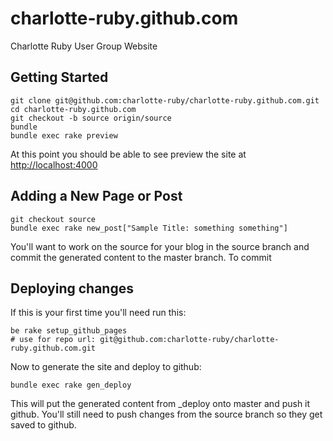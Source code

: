 # charlotte-ruby.github.com

Charlotte Ruby User Group Website

## Getting Started

    git clone git@github.com:charlotte-ruby/charlotte-ruby.github.com.git
    cd charlotte-ruby.github.com
    git checkout -b source origin/source
    bundle
    bundle exec rake preview

At this point you should be able to see preview the site at 
[http://localhost:4000](http://localhost:4000)

## Adding a New Page or Post

    git checkout source
    bundle exec rake new_post["Sample Title: something something"]

 You'll want to work on the source for your blog in the source branch 
 and commit the generated content to the master branch. To commit

## Deploying changes

If this is your first time you'll need run this:

    be rake setup_github_pages
    # use for repo url: git@github.com:charlotte-ruby/charlotte-ruby.github.com.git

Now to generate the site and deploy to github:

    bundle exec rake gen_deploy

This will put the generated content from \_deploy onto master and 
push it github. You'll still need to push changes from the source 
branch so they get saved to github.
